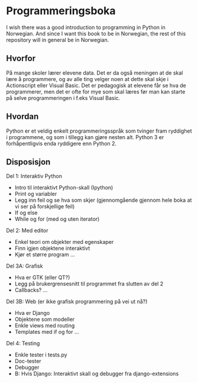 Programmeringsboka
==================

I wish there was a good introduction to programming in Python in Norwegian. And since I want this book to be in Norwegian, the rest of this repository will in general be in Norwegian.

Hvorfor
-------

På mange skoler lærer elevene data. Det er da også meningen at de skal lære å programmere, og av alle ting velger noen at dette skal skje i Actionscript eller Visual Basic. Det er pedagogisk at elevene får se hva de programmerer, men det er ofte for mye som skal læres før man kan starte på selve programmeringen i f.eks Visual Basic.

Hvordan
-------

Python er et veldig enkelt programmeringsspråk som tvinger fram ryddighet i programmene, og som i tillegg kan gjøre nesten alt. Python 3 er forhåpentligvis enda ryddigere enn Python 2.

Disposisjon
-----------

Del 1: Interaktiv Python
- Intro til interaktivt Python-skall (Ipython)
- Print og variabler
- Legg inn feil og se hva som skjer (gjennomgående gjennom hele boka at vi ser på forskjellige feil)
- If og else
- While og for (med og uten iterator)

Del 2: Med editor
- Enkel teori om objekter med egenskaper
- Finn igjen objektene interaktivt
- Kjør et større program
...

Del 3A: Grafisk
- Hva er GTK (eller QT?)
- Legg på brukergrensesnitt til programmet fra slutten av del 2
- Callbacks?
...

Del 3B: Web (er ikke grafisk programmering på vei ut nå?)
- Hva er Django
- Objektene som modeller
- Enkle views med routing
- Templates med if og for
...

Del 4: Testing
- Enkle tester i tests.py
- Doc-tester
- Debugger
- B: Hvis Django: Interaktivt skall og debugger fra django-extensions
